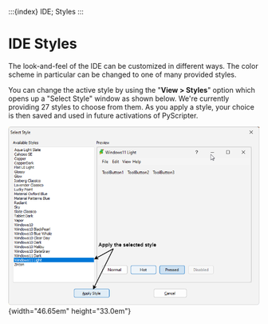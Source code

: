 :::{index} IDE; Styles
:::

# IDE Styles

The look-and-feel  of the IDE can be customized in different ways. The color scheme in particular
can be changed to one of many provided styles.

You can change the active style by using the "**View > Styles**" option which opens up a 
"Select Style" window as shown below. We're currently providing 27 styles to choose from them.
As you apply a style, your choice is then saved  and used in future activations of PyScripter.

![graphic](images/themesupport1.png){width="46.65em"  height="33.0em"}



